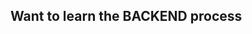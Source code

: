 ## Want to learn the BACKEND process 

<!--
**Yashjangid69/Yashjangid69** is a ✨ _special_ ✨ repository because its `README.md` (this file) appears on your GitHub profile.

Here are some ideas to get you started:

- 🔭 I’m currently working on making an educational app with frontend and backend
- 🌱 I’m currently learning backend process
- 👯 I’m looking to collaborate on backend because I am a beginner and want to learn
- 🤔 I’m looking for help with the backend process
- 💬 Ask me about ...
- 📫 How to reach me: Telegram ID - @yashjangir69
- 😄 Pronouns: ...
- ⚡ Fun fact: ...
-->
